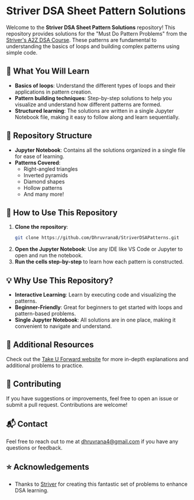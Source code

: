 # Striver DSA Sheet Pattern Solutions

Welcome to the **Striver DSA Sheet Pattern Solutions** repository! This repository provides solutions for the "Must Do Pattern Problems" from the [Striver's A2Z DSA Course](https://takeuforward.org/strivers-a2z-dsa-course/must-do-pattern-problems-before-starting-dsa/). These patterns are fundamental to understanding the basics of loops and building complex patterns using simple code.

## 🌟 What You Will Learn

- **Basics of loops**: Understand the different types of loops and their applications in pattern creation.
- **Pattern building techniques**: Step-by-step solutions to help you visualize and understand how different patterns are formed.
- **Structured learning**: The solutions are written in a single Jupyter Notebook file, making it easy to follow along and learn sequentially.

## 📂 Repository Structure

- **Jupyter Notebook**: Contains all the solutions organized in a single file for ease of learning.
- **Patterns Covered**:
  - Right-angled triangles
  - Inverted pyramids
  - Diamond shapes
  - Hollow patterns
  - And many more!

## 🚀 How to Use This Repository

1. **Clone the repository**:
   ```bash
   git clone https://github.com/Dhruvrana8/StriverDSAPatterns.git
   ```
2. **Open the Jupyter Notebook**:
   Use any IDE like VS Code or Jupyter to open and run the notebook.
3. **Run the cells step-by-step** to learn how each pattern is constructed.

## 💡 Why Use This Repository?

- **Interactive Learning**: Learn by executing code and visualizing the patterns.
- **Beginner-Friendly**: Great for beginners to get started with loops and pattern-based problems.
- **Single Jupyter Notebook**: All solutions are in one place, making it convenient to navigate and understand.

## 📖 Additional Resources

Check out the [Take U Forward website](https://takeuforward.org/) for more in-depth explanations and additional problems to practice.

## 🤝 Contributing

If you have suggestions or improvements, feel free to open an issue or submit a pull request. Contributions are welcome!

## 📬 Contact

Feel free to reach out to me at [dhruvrana4@gmail.com](mailto:dhruvrana4@gmail.com) if you have any questions or feedback.

## ⭐ Acknowledgements

- Thanks to [Striver](https://takeuforward.org/) for creating this fantastic set of problems to enhance DSA learning.
